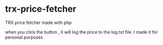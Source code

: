 # trx-price-fetcher
TRX price fetcher made with php

when you click the button , it will log the price to the log.txt file.
I made it for personal purposes
